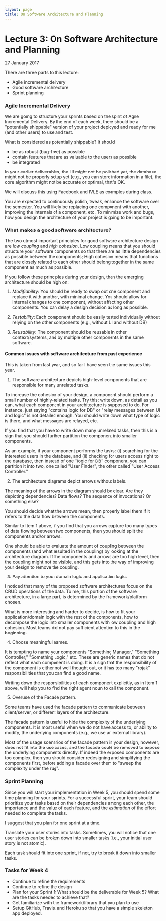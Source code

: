 ```yaml
---
layout: page
title: On Software Architecture and Planning
---
```


# Lecture 3: On Software Architecture and Planning
27 January 2017

There are three parts to this lecture:

* Agile incremental delivery
* Good software architecture
* Sprint planning

### Agile Incremental Delivery

We are going to structure your sprints based on the spirit of Agile Incremental Delivery.  By the end of each week, there should be a "potentially shippable" version of your project deployed and ready for me (and other users) to use and test.

What is considered as potentially shippable?  It should

- be as robust (bug-free) as possible
- contain features that are as valuable to the users as possible
- be integrated

In your earlier deliverables, the UI might not be polished yet,
the database might not be properly setup yet (e.g., you can store information in a file),  the core algorithm might not be accurate or optimal, that's OK.

We will discuss this using Facebook and IVLE as examples during class.  

You are expected to continuously polish, tweak, enhance the software over the semester.  You will likely be replacing one component with another, improving the internals of a component, etc.  To minimize work and bugs, how you design the architecture of your project is going to be important.

### What makes a good software architecture?

The two utmost important principles for good software architecture design are _low coupling_ and _high cohesion_.  Low coupling means that you should structure your software components so that there are as little dependencies as possible between the components; High cohesion means that functions that are closely related to each other should belong together in the same component as much as
possible.

If you follow these principles during your design, then the emerging
architecture should be high on:

1. *Modifiability*: You should be ready to swap out one component and
replace it with another, with minimal change.  You should allow for internal changes to one component, without affecting other components.  You can delay a design decision as long as possible.

2. *Testability*: Each component should be easily tested individually without relying on the other components (e.g., without UI and without DB)

3. *Reusability*: The component should be reusable in other context/systems, and by multiple other components in the same software.

#### Common issues with software architecture from past experience

This is taken from last year, and so far I have seen the same issues this year.

1. The software architecture depicts high-level components that are responsible for many unrelated tasks.

  To increase the cohesion of your design, a component should perform a small number of highly-related tasks. Try this: write down, as detail as you can, what each component in your architecture is supposed to do. For instance, just saying "contains logic for DB" or "relay messages between UI and logic" is not detailed enough. You should write down what type of logic is there, and what messages are relayed, etc.

  If you find that you have to write down many unrelated tasks, then this is a sign that you should further partition the component into smaller components.

As an example, if your component performs the tasks: (i) searching for the interested users in the database, and (ii) checking for users access right to the database, then instead of one "logic for DB" component, you can partition it into two, one called "User Finder", the other called "User Access Controller."

  2. The architecture diagrams depict arrows without labels.

The meaning of the arrows in the diagram should be clear. Are they depicting dependencies? Data flows? The sequence of invocations? Or something else?

You should decide what the arrows mean, then properly label them if it refers to the data flow between the components.

  Similar to Item 1 above, if you find that you arrows capture too many types of data flowing between two components, then you should split the components and/or arrows.

  One should be able to evaluate the amount of coupling between the components (and what resulted in the coupling) by looking at the architecture diagram. If the components and arrows are too high level, then the coupling might not be visible, and this gets into the way of improving your design to remove the coupling.

  3. Pay attention to your domain logic and application logic.

  I noticed that many of the proposed software architectures focus on the CRUD operations of the data. To me, this portion of the software architecture, in a large part, is determined by the framework/platform chosen.

  What is more interesting and harder to decide, is how to fit your
application/domain logic with the rest of the components, how to decompose the logic into smaller components with low coupling and high cohesion. Most teams did not pay sufficient attention to this in the beginning.

  4. Choose meaningful names.

  It is tempting to name your components "Something Manager," "Something Controller," "Something Logic," etc. These are generic names that do not reflect what each component is doing. It is a sign that the responsibility of the component is either not well thought out, or it has too many "rojak" responsibilities that you can find a good name.

  Writing down the responsibilities of each component explicitly, as in Item 1 above, will help you to find the right agent noun to call the component.

  5. Overuse of the Facade pattern.

Some teams have used the facade pattern to communicate between client/server, or different layers of the architecture.

The facade pattern is useful to hide the complexity of the underlying
components. It is most useful when we do not have access to, or ability to modify, the underlying components (e.g., we use an external library).

Most of the usage scenarios of the facade pattern in your design, however, does not fit into the use cases, and the facade could be removed to expose the underlying components directly. If indeed the exposed components are too complex, then you should consider redesigning and simplifying the components first, before adding a facade over them to "sweep the complexity under the rug".

### Sprint Planning

Since you will start your implementation in Week 5, you should spend some time planning for your sprints.  For a successful sprint, your team should prioritize your tasks based on their dependencies among each other, the importance and the value of each feature, and the _estimation_ of the effort needed to complete the
tasks.

I suggest that you plan for one sprint at a time.

Translate your user stories into tasks.  Sometimes, you will notice that one user stories can be broken down into smaller tasks (i.e., your initial
user story is not atomic).  

Each task should fit into one sprint, if not, try to break it down into smaller tasks.

### Tasks for Week 4

* Continue to refine the requirements
* Continue to refine the design
* Plan for your Sprint 1: What should be the deliverable for Week 5?  What are the tasks needed to achieve that?
* Get familiarize with the framework/library that you plan to use
* Setup GitHub, Travis, and Heroku so that you have a simple skeleton app deployed.
